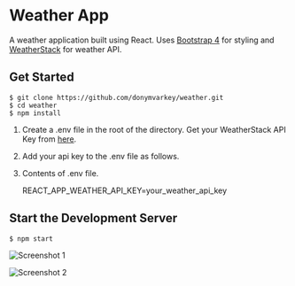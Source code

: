 # Weather App

A weather application built using React. Uses [Bootstrap 4](https://getbootstrap.com/) for styling and
[WeatherStack](https://weatherstack.com/) for weather API.

  

## Get Started

  

    $ git clone https://github.com/donymvarkey/weather.git
    $ cd weather
    $ npm install

  

1. Create a .env file in the root of the directory. Get your WeatherStack API Key from [here](https://weatherstack.com/).

2. Add your api key to the .env file as follows.

3. Contents of .env file.

    REACT_APP_WEATHER_API_KEY=your_weather_api_key

## Start the Development Server

    $ npm start

![Screenshot 1](https://i.imgur.com/qWvCpIR.png)

![Screenshot 2](https://i.imgur.com/cV0n8Il.png)